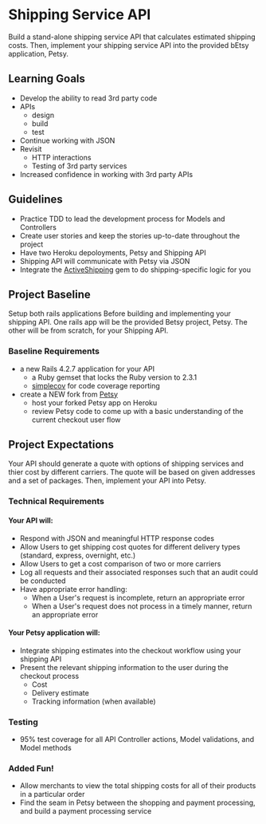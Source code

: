 # Shipping Service API
Build a stand-alone shipping service API that calculates estimated shipping costs. Then, implement your shipping service API into the provided bEtsy application, Petsy.

## Learning Goals
- Develop the ability to read 3rd party code
- APIs
    - design
    - build
    - test
- Continue working with JSON
- Revisit
    - HTTP interactions
    - Testing of 3rd party services
- Increased confidence in working with 3rd party APIs

## Guidelines
- Practice TDD to lead the development process for Models and Controllers
- Create user stories and keep the stories up-to-date throughout the project
- Have two Heroku depoloyments, Petsy and Shipping API
- Shipping API will communicate with Petsy via JSON
- Integrate the [ActiveShipping](https://github.com/Shopify/active_shipping) gem to do shipping-specific logic for you

## Project Baseline
Setup both rails applications Before building and implementing your shipping API. One rails app will be the provided Betsy project, Petsy. The other will be from scratch, for your Shipping API. 

### Baseline Requirements
- a new Rails 4.2.7 application for your API
    - a Ruby gemset that locks the Ruby version to 2.3.1
    - [simplecov](https://github.com/colszowka/simplecov) for code coverage reporting
- create a NEW fork from [Petsy](https://github.com/Ada-C6/betsy-shipping)
    - host your forked Petsy app on Heroku
    - review Petsy code to come up with a basic understanding of the current checkout user flow

## Project Expectations
Your API should generate a quote with options of shipping services and thier cost by different carriers. The quote will be based on given addresses and a set of packages. Then, implement your API into Petsy. 

### Technical Requirements
#### Your API will:
- Respond with JSON and meaningful HTTP response codes  
- Allow Users to get shipping cost quotes for different delivery types (standard, express, overnight, etc.)
- Allow Users to get a cost comparison of two or more carriers  
- Log all requests and their associated responses such that an audit could be conducted  
- Have appropriate error handling:
  - When a User's request is incomplete, return an appropriate error
  - When a User's request does not process in a timely manner, return an appropriate error

#### Your Petsy application will:
- Integrate shipping estimates into the checkout workflow using your shipping API
- Present the relevant shipping information to the user during the checkout process
  - Cost
  - Delivery estimate
  - Tracking information (when available)

### Testing
- 95% test coverage for all API Controller actions, Model validations, and Model methods

### Added Fun!
- Allow merchants to view the total shipping costs for all of their products in a particular order
- Find the seam in Petsy between the shopping and payment processing, and build a payment processing service
